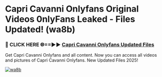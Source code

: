 # Capri Cavanni Onlyfans Original Videos 0nlyFans Leaked - Files Updated! (wa8b)

<h3>🔴 CLICK HERE 🌐==►► <a href="https://tinyurl.com/x26r9saj" rel="nofollow">Capri Cavanni Onlyfans Updated Files</a></h3>

Get Capri Cavanni Onlyfans and all content. Now you can access all videos and pictures of Capri Cavanni Onlyfans. New Updated Files 2025!

[![wa8b](https://i.imgur.com/LkgZPqh.gif)](https://tinyurl.com/x26r9saj)
